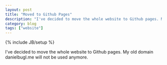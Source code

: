 ```yaml
---
layout: post
title: "Moved to Github Pages"
description: "I've decided to move the whole website to Github pages. My old domain danielbugl.me will not be used anymore."
category: blog
tags: ["website"]
---
```

{% include JB/setup %}

I've decided to move the whole website to Github pages. My old domain danielbugl.me will not be used anymore.
